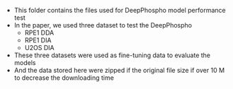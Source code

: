 * This folder contains the files used for DeepPhospho model performance test
* In the paper, we used three dataset to test the DeepPhospho
  * RPE1 DDA
  * RPE1 DIA
  * U2OS DIA
* These three datasets were used as fine-tuning data to evaluate the models
* And the data stored here were zipped if the original file size if over 10 M to decrease the downloading time

